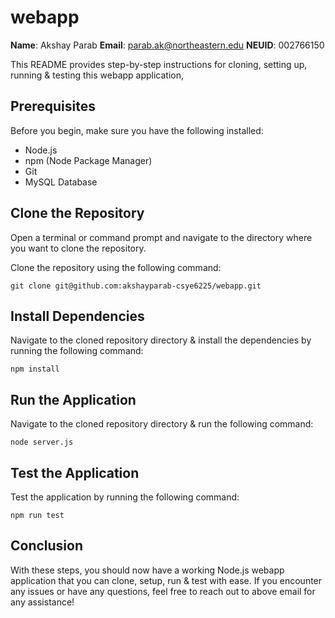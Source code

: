 # webapp
**Name**: Akshay Parab
**Email**: parab.ak@northeastern.edu
**NEUID**: 002766150

This README provides step-by-step instructions for cloning, setting up, running & testing this webapp application,

## Prerequisites
Before you begin, make sure you have the following installed:

* Node.js
* npm (Node Package Manager)
* Git
* MySQL Database

## Clone the Repository
Open a terminal or command prompt and navigate to the directory where you want to clone the repository.

Clone the repository using the following command:
```
git clone git@github.com:akshayparab-csye6225/webapp.git
```

## Install Dependencies

Navigate to the cloned repository directory & install the dependencies by running the following command:

```
npm install
```
## Run the Application

Navigate to the cloned repository directory & run the following command:

```
node server.js
```
## Test the Application
Test the application by running the following command:
```
npm run test
```

## Conclusion
With these steps, you should now have a working Node.js webapp application that you can clone, setup, run & test with ease. If you encounter any issues or have any questions, feel free to reach out to above email for any assistance!
